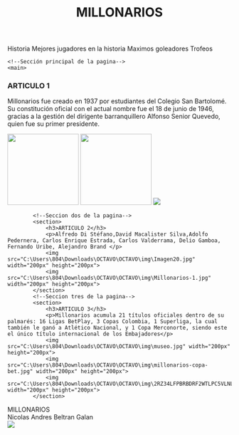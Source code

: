 <!DOCTYPE html> <!--version de HTML-->
<html lang="en"><!--Idioma-->
<head>
    <meta charset="UTF-8"> <!--caracteres-->
    <meta name="viewport" content="width=device-width, initial-scale=1.0">
    <title>Document</title>
    
<!--enlace para estilo texto--> 
<link rel="preconnect" href="https://fonts.googleapis.com">
<link rel="preconnect" href="https://fonts.gstatic.com" crossorigin>
<link href="https://fonts.googleapis.com/css2?family=Black+Han+Sans&family=Lilita+One&family=Permanent+Marker&display=swap" rel="stylesheet">
<!--enlace para hoja de estilos-->  
    <link rel="preload" href="estilos.css" as="style"><!--cargar más rapido -->
    <link href="estilos.css" rel="stylesheet" > <!--cargar la hoja de estilos -->
</head>
<body>
    <!--cabeza de la página-->
    <header>
        <h1 class="titulo">MILLONARIOS</h1>
    </header>
 <!--Navegación de la pagina-->
<nav class="navegacion">
    <a >Historia</a>
    <a>Mejores jugadores en la historia</a>
    <a>Maximos goleadores</a>
    <a>Trofeos</a>
</nav>


    <!--Sección principal de la pagina-->   
    <main>
<!--grid principal de la pagina -->
<div class="principal">
<!--Secciones de nuestra pagina serán 3-->
    <section>
        <h3>ARTICULO 1</h3>
        <p> Millonarios fue creado en 1937 por estudiantes del Colegio San Bartolomé. Su constitución oficial con el actual nombre fue el 18 de junio de 1946, gracias a la gestión del dirigente barranquillero Alfonso Senior Quevedo, quien fue su primer presidente.</p>
        <img src="C:\Users\804\Downloads\OCTAVO\OCTAVO\img\642f665fe0f79.png" width="160px" height="160px">
        <img src="C:\Users\804\Downloads\OCTAVO\OCTAVO\img\Millonarios-1.jpg" width="160px" height="160px">
        <img src=
    </section>

            <!--Seccion dos de la pagina-->
            <section>
                <h3>ARTICULO 2</h3>
                <p>Alfredo Di Stéfano,David Macalister Silva,Adolfo Pedernera, Carlos Enrique Estrada, Carlos Valderrama, Delio Gamboa, Fernando Uribe, Alejandro Brand </p>
                <img src="C:\Users\804\Downloads\OCTAVO\OCTAVO\img\Imagen20.jpg" width="200px" height="200px">
                <img src="C:\Users\804\Downloads\OCTAVO\OCTAVO\img\Millonarios-1.jpg" width="200px" height="200px">
            </section>
            <!--Seccion tres de la pagina-->
            <section>
                <h3>ARTICULO 3</h3>
                <p>Millonarios acumula 21 títulos oficiales dentro de su palmarés: 16 Ligas BetPlay, 3 Copas Colombia, 1 Superliga, la cual también le ganó a Atlético Nacional, y 1 Copa Merconorte, siendo este el único título internacional de los Embajadores</p>
                <img src="C:\Users\804\Downloads\OCTAVO\OCTAVO\img\museo.jpg" width="200px" height="200px">
                <img src="C:\Users\804\Downloads\OCTAVO\OCTAVO\img\millonarios-copa-bet.jpg" width="200px" height="200px">
                <img src="C:\Users\804\Downloads\OCTAVO\OCTAVO\img\2RZ34LFPBRBDRF2WTLPC5VLNL4.jpg" width="200px" height="200px">
            </section>
</main>
</div>
<!--Parte inferior de la pagina-->  
<footer> MILLONARIOS </footer>
<footer>Nicolas Andres Beltran Galan</footer>
<img src="C:\Users\804\Downloads\OCTAVO\OCTAVO\img\Screenshot 2023-10-04 075328.png" />

</body>
</html>

